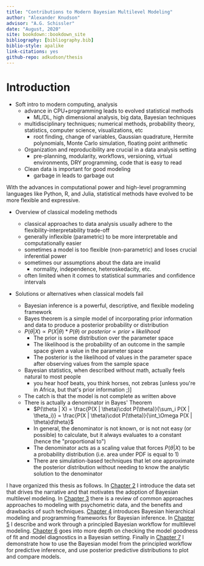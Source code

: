 ```yaml
---
title: "Contributions to Modern Bayesian Multilevel Modeling"
author: "Alexander Knudson"
advisor: "A.G. Schissler"
date: "August, 2020"
site: bookdown::bookdown_site
bibliography: [bibliography.bib]
biblio-style: apalike
link-citations: yes
github-repo: adkudson/thesis
---
```


# Introduction

- Soft intro to modern computing, analysis
  - advance in CPU+programming leads to evolved statistical methods
    - ML/DL, high dimensional analysis, big data, Bayesian techniques
  - multidisciplinary techniques; numerical methods, probability theory, statistics, computer science, visualizations, etc
    - root finding, change of variables, Gaussian quadrature, Hermite polynomials, Monte Carlo simulation, floating point arithmetic
  - Organization and reproducibility are crucial in a data analysis setting
    - pre-planning, modularity, workflows, versioning, virtual environments, DRY programming, code that is easy to read
  - Clean data is important for good modeling
    - garbage in leads to garbage out



With the advances in computational power and high-level programming languages like Python, R, and Julia, statistical methods have evolved to be more flexible and expressive. 



- Overview of classical modeling methods
  - classical approaches to data analysis usually adhere to the flexibility-interpretability trade-off
  - generally inflexible (parametric) to be more interpretable and computationally easier
  - sometimes a model is too flexible (non-parametric) and loses crucial inferential power
  - sometimes our assumptions about the data are invalid
    - normality, independence, heteroskedacity, etc.
  - often limited when it comes to statistical summaries and confidence intervals



- Solutions or alternatives when classical models fail
  - Bayesian inference is a powerful, descriptive, and flexible modeling framework
  - Bayes theorem is a simple model of incorporating prior information and data to produce a posterior probability or distribution
  - $P(\theta | X) \propto P(X | \theta) * P(\theta)$ or $posterior \propto prior \times likelihood$
    - The prior is some distribution over the parameter space
    - The likelihood is the probability of an outcome in the sample space given a value in the parameter space
    - The posterior is the likelihood of values in the parameter space after observing values from the sample space
  - Bayesian statistics, when described without math, actually feels natural to most people
    - you hear hoof beats, you think horses, not zebras [unless you're in Africa, but that's prior information ;)]
  - The catch is that the model is not complete as written above
  - There is actually a denominator in Bayes' Theorem
    - $P(\theta | X) = \frac{P(X | \theta)\cdot P(\theta)}{\sum_i P(X | \theta_i)} = \frac{P(X | \theta)\cdot P(\theta)}{\int_\Omega P(X | \theta)d\theta}$
    - In general, the denominator is not known, or is not not easy (or possible) to calculate, but it always evaluates to a constant (hence the "proportional to")
    - The denominator acts as a scaling value that forces $P(\theta|X)$ to be a probability distribution (i.e. area under PDF is equal to 1)
    - There are simulation-based techniques that let one approximate the posterior distribution without needing to know the analytic solution to the denominator



I have organized this thesis as follows. In [Chapter 2](#motivating-data) I introduce the data set that drives the narrative and that motivates the adoption of Bayesian multilevel modeling. In [Chapter 3](#background) there is a review of common approaches approaches to modeling with psychometric data, and the benefits and drawbacks of such techniques. [Chapter 4](#bayesian-modeling) introduces Bayesian hierarchical modeling and programming frameworks for Bayesian inference. In [Chapter 5](#workflow) I describe and work through a principled Bayesian workflow for multilevel modeling. [Chapter 6](#model-checking) goes into more depth on checking the model goodness of fit and model diagnostics in a Bayesian setting. Finally in [Chapter 7](#predictive-inference) I demonstrate how to use the Bayesian model from the principled workflow for predictive inference, and use posterior predictive distributions to plot and compare models.
